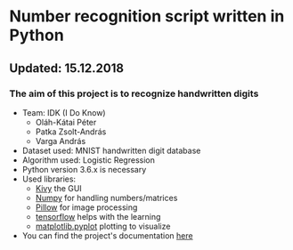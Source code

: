 # Number recognition script written in Python
## Updated: 15.12.2018
### The aim of this project is to recognize handwritten digits
- Team: IDK (I Do Know)
    - Oláh-Kátai Péter
    - Patka Zsolt-András
    - Varga András
- Dataset used: MNIST handwritten digit database
- Algorithm used: Logistic Regression
- Python version 3.6.x is necessary
- Used libraries:
    - [Kivy](https://kivy.org/doc/stable/installation/installation-windows.html) the GUI
    - [Numpy](https://scipy.org/install.html) for handling numbers/matrices
    - [Pillow](https://pillow.readthedocs.io/en/5.3.x/installation.html) for image processing
    - [tensorflow](https://www.tensorflow.org/install/) helps with the learning
    - [matplotlib.pyplot](https://matplotlib.org/users/installing.html) plotting to visualize
- You can find the project's documentation [here](https://github.com/R0x0r97/IDK/blob/master/docs/documentation.md)
